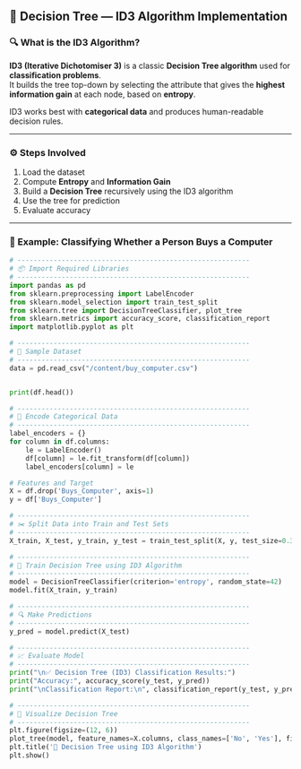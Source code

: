 ## 🌳 Decision Tree — ID3 Algorithm Implementation

### 🔍 What is the ID3 Algorithm?

**ID3 (Iterative Dichotomiser 3)** is a classic **Decision Tree algorithm** used for **classification problems**.  
It builds the tree top-down by selecting the attribute that gives the **highest information gain** at each node, based on **entropy**.

ID3 works best with **categorical data** and produces human-readable decision rules.

---

### ⚙️ Steps Involved
1. Load the dataset  
2. Compute **Entropy** and **Information Gain**  
3. Build a **Decision Tree** recursively using the ID3 algorithm  
4. Use the tree for prediction  
5. Evaluate accuracy  

---

### 🧠 Example: Classifying Whether a Person Buys a Computer

```python
# ----------------------------------------------------------
# 📦 Import Required Libraries
# ----------------------------------------------------------
import pandas as pd
from sklearn.preprocessing import LabelEncoder
from sklearn.model_selection import train_test_split
from sklearn.tree import DecisionTreeClassifier, plot_tree
from sklearn.metrics import accuracy_score, classification_report
import matplotlib.pyplot as plt

# ----------------------------------------------------------
# 📂 Sample Dataset
# ----------------------------------------------------------
data = pd.read_csv("/content/buy_computer.csv")


print(df.head())

# ----------------------------------------------------------
# 🔢 Encode Categorical Data
# ----------------------------------------------------------
label_encoders = {}
for column in df.columns:
    le = LabelEncoder()
    df[column] = le.fit_transform(df[column])
    label_encoders[column] = le

# Features and Target
X = df.drop('Buys_Computer', axis=1)
y = df['Buys_Computer']

# ----------------------------------------------------------
# ✂️ Split Data into Train and Test Sets
# ----------------------------------------------------------
X_train, X_test, y_train, y_test = train_test_split(X, y, test_size=0.3, random_state=42)

# ----------------------------------------------------------
# 🌳 Train Decision Tree using ID3 Algorithm
# ----------------------------------------------------------
model = DecisionTreeClassifier(criterion='entropy', random_state=42)
model.fit(X_train, y_train)

# ----------------------------------------------------------
# 🔍 Make Predictions
# ----------------------------------------------------------
y_pred = model.predict(X_test)

# ----------------------------------------------------------
# 📈 Evaluate Model
# ----------------------------------------------------------
print("\n✅ Decision Tree (ID3) Classification Results:")
print("Accuracy:", accuracy_score(y_test, y_pred))
print("\nClassification Report:\n", classification_report(y_test, y_pred))

# ----------------------------------------------------------
# 🌲 Visualize Decision Tree
# ----------------------------------------------------------
plt.figure(figsize=(12, 6))
plot_tree(model, feature_names=X.columns, class_names=['No', 'Yes'], filled=True, rounded=True)
plt.title('🌳 Decision Tree using ID3 Algorithm')
plt.show()
```
